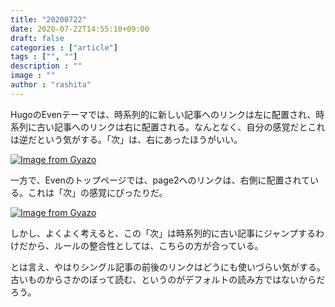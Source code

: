 ```yaml
---
title: "20200722"
date: 2020-07-22T14:55:10+09:00
draft: false
categories : ["article"]
tags : ["", ""]
description : ""
image : ""
author : "rashita"
---
```


HugoのEvenテーマでは、時系列的に新しい記事へのリンクは左に配置され、時系列に古い記事へのリンクは右に配置される。なんとなく、自分の感覚だとこれは逆だという気がする。「次」は、右にあったほうがいい。

[![Image from Gyazo](https://i.gyazo.com/b9232d2925dd5b9c2c38fd32a46bd865.png)](https://gyazo.com/b9232d2925dd5b9c2c38fd32a46bd865)


一方で、Evenのトップページでは、page2へのリンクは、右側に配置されている。これは「次」の感覚にぴったりだ。

[![Image from Gyazo](https://i.gyazo.com/95d657dfe5461dc838e347f6a11522bc.png)](https://gyazo.com/95d657dfe5461dc838e347f6a11522bc)

しかし、よくよく考えると、この「次」は時系列的に古い記事にジャンプするわけだから、ルールの整合性としては、こちらの方が合っている。

とは言え、やはりシングル記事の前後のリンクはどうにも使いづらい気がする。古いものからさかのぼって読む、というのがデフォルトの読み方ではないからだろう。
